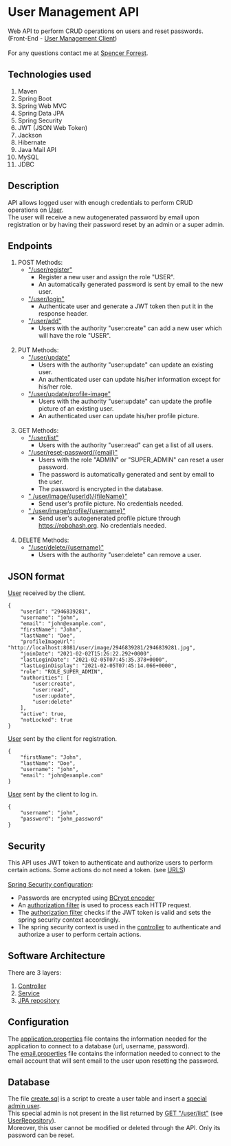 # User Management API

Web API to perform CRUD operations on users and reset passwords.<br>
(Front-End - <a href="https://github.com/spencer-forrest-java/spring-user-management-client">User Management Client</a>)
<br><br>
For any questions contact me at
[Spencer Forrest](mailto:spencer.forrest.java@gmail.com?subject=[GitHub]%20User%20Management%20API).

## Technologies used

1. Maven
2. Spring Boot
3. Spring Web MVC
4. Spring Data JPA
5. Spring Security
6. JWT (JSON Web Token)
7. Jackson
7. Hibernate
8. Java Mail API
9. MySQL
10. JDBC

## Description

API allows logged user with enough credentials to perform CRUD operations
on <a href="src/main/java/com/usermanagement/domain/User.java">User</a>.<br>
The user will receive a new autogenerated password by email upon registration or by having their password reset by an
admin or a super admin.<br>

## Endpoints

1. POST Methods:
    * <a href="src/main/java/com/usermanagement/controller/UserController.java#L56">"/user/register"</a><br>
        * Register a new user and assign the role "USER".
        * An automatically generated password is sent by email to the new user.
    * <a href="src/main/java/com/usermanagement/controller/UserController.java#L68">"/user/login"</a>
        * Authenticate user and generate a JWT token then put it in the response header.
    * <a href="src/main/java/com/usermanagement/controller/UserController.java#L84">"/user/add"</a>
        * Users with the authority "user:create" can add a new user which will have the role "USER".
          <br><br>
2. PUT Methods:
    * <a href="src/main/java/com/usermanagement/controller/UserController.java#L108">"/user/update"</a>
        * Users with the authority "user:update" can update an existing user.
        * An authenticated user can update his/her information except for his/her role.
    * <a href="src/main/java/com/usermanagement/controller/UserController.java#L139">"/user/update/profile-image"</a>
        * Users with the authority "user:update" can update the profile picture of an existing user.
        * An authenticated user can update his/her profile picture.
          <br><br>
3. GET Methods:
    * <a href="src/main/java/com/usermanagement/controller/UserController.java#L151">"/user/list"</a>
        * Users with the authority "user:read" can get a list of all users.
    * <a href="src/main/java/com/usermanagement/controller/UserController.java#L158">"/user/reset-password/{email}"</a>
        * Users with the role "ADMIN" or "SUPER_ADMIN" can reset a user password.
        * The password is automatically generated and sent by email to the user.
        * The password is encrypted in the database.
    * <a href="src/main/java/com/usermanagement/controller/UserController.java#L167">"
      /user/image/{userId}/{fileName}"</a>
        * Send user's profile picture. No credentials needed.
    * <a href="src/main/java/com/usermanagement/controller/UserController.java#L175">"
      /user/image/profile/{username}"</a>
        * Send user's autogenerated profile picture through https://robohash.org. No credentials needed.
          <br><br>
4. DELETE Methods:
    * <a href="src/main/java/com/usermanagement/controller/UserController.java#L192">"/user/delete/{username}"</a>
        * Users with the authority "user:delete" can remove a user.

## JSON format

<a href="src/main/java/com/usermanagement/dto/UserDto.java">User</a> received by the client.

```
{
    "userId": "2946839281",
    "username": "john",
    "email": "john@example.com",
    "firstName": "John",
    "lastName": "Doe",
    "profileImageUrl": "http://localhost:8081/user/image/2946839281/2946839281.jpg",
    "joinDate": "2021-02-02T15:26:22.292+0000",
    "lastLoginDate": "2021-02-05T07:45:35.378+0000",
    "lastLoginDisplay": "2021-02-05T07:45:14.066+0000",
    "role": "ROLE_SUPER_ADMIN",
    "authorities": [
        "user:create",
        "user:read",
        "user:update",
        "user:delete"
    ],
    "active": true,
    "notLocked": true
}
```

<a href="src/main/java/com/usermanagement/dto/UserDto.java">User</a> sent by the client for registration.

```
{
    "firstName": "John",
    "lastName": "Doe",
    "username": "john",
    "email": "john@example.com"
}
```

<a href="src/main/java/com/usermanagement/dto/UserDto.java">User</a> sent by the client to log in.

```
{
    "username": "john",
    "password": "john_password"
}
```

## Security

This API uses JWT token to authenticate and authorize users to perform certain actions. Some actions do not need a
token.
(see <a href="src/main/java/com/usermanagement/utility/SecurityConstant.java#L13">URLS</a>)
<br><br>
<a href="src/main/java/com/usermanagement/configuration/SecurityConfiguration.java">Spring Security configuration</a>:

* Passwords are encrypted using
  <a href="src/main/java/com/usermanagement/configuration/SecurityConfiguration.java#L94">BCrypt encoder</a>
* An <a href="src/main/java/com/usermanagement/configuration/SecurityConfiguration.java#L135">authorization filter</a>
  is used to process each HTTP request.
* The <a href="src/main/java/com/usermanagement/filter/JwtAuthorizationFilter.java#L56">authorization filter</a>
  checks if the JWT token is valid and sets the spring security context accordingly.
* The spring security context is used in the <a href="src/main/java/com/usermanagement/controller">controller</a>
  to authenticate and authorize a user to perform certain actions.

## Software Architecture

There are 3 layers:

1. <a href="src/main/java/com/usermanagement/controller">Controller</a>
2. <a href="src/main/java/com/usermanagement/service">Service</a>
3. <a href="src/main/java/com/usermanagement/repository">JPA repository</a>

## Configuration

The <a href="src/main/resources/application.properties">application.properties</a> file contains the information needed
for the application to connect to a database (url, username, password).
<br>
The <a href="src/main/resources/email.properties">email.properties</a> file contains the information needed to connect
to the email account that will sent email to the user upon resetting the password.

## Database

The file <a href="sql/create.sql">create.sql<a/> is a script to create a user table and insert a
<a href="sql/create.sql#L58">special admin user</a>.
<br>
This special admin is not present in the list returned by
<a href="src/main/java/com/usermanagement/controller/UserController.java#L151">GET "/user/list"</a>
(see <a href="src/main/java/com/usermanagement/repository/UserRepository.java#L10">UserRepository</a>).
<br>
Moreover, this user cannot be modified or deleted through the API. Only its password can be reset.
